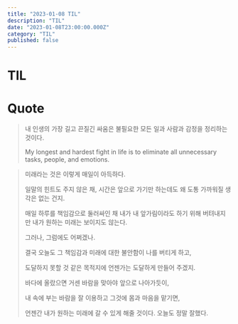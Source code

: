 ```yaml
---
title: "2023-01-08 TIL"
description: "TIL"
date: "2023-01-08T23:00:00.000Z"
category: "TIL"
published: false
---
```


# TIL


# Quote

> 내 인생의 가장 길고 끈질긴 싸움은 불필요한 모든 일과 사람과 감정을 정리하는 것이다. 
> 
> My longest and hardest fight in life is to eliminate all unnecessary tasks, people, and emotions.


> 미래라는 것은 이렇게 매일이 아득하다. 
> 
> 일말의 힌트도 주지 않은 채, 시간은 앞으로 가기만 하는데도 왜 도통 가까워질 생각은 없는 건지. 
> 
> 매일 하루를 책임감으로 둘러싸인 채 내가 내 앞가림이라도 하기 위해 버텨내지만 내가 원하는 미래는 보이지도 않는다. 
> 
> 그러나, 그럼에도 어쩌겠나. 
> 
> 결국 오늘도 그 책임감과 미래에 대한 불안함이 나를 버티게 하고, 
> 
> 도달하지 못할 것 같은 목적지에 언젠가는 도달하게 만들어 주겠지. 
> 
> 바다에 올랐으면 거센 바람을 맞아야 앞으로 나아가듯이, 
> 
> 내 속에 부는 바람을 잘 이용하고 그것에 몸과 마음을 맡기면, 
> 
> 언젠간 내가 원하는 미래에 갈 수 있게 해줄 것이다. 오늘도 정말 잘했다.
